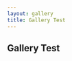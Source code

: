 ```yaml
---
layout: gallery
title: Gallery Test
---
```


## Gallery Test

<div class="box alt">
	<div class="row 50% uniform">
		<div class="4u"><span class="image fit"><img src="{{site.baseurl}}/img/photo-gallery/nature/pic05.jpg" alt="" /></span></div>
		<div class="4u"><span class="image fit"><img src="{{site.baseurl}}/img/photo-gallery/nature/pic03.jpg" alt="" /></span></div>
		<div class="4u$"><span class="image fit"><img src="{{site.baseurl}}/img/photo-gallery/nature/pic07.jpg" alt="" /></span></div>
		<!-- Break -->
		<div class="4u"><span class="image fit"><img src="{{site.baseurl}}/img/photo-gallery/nature/pic03.jpg" alt="" /></span></div>
		<div class="4u"><span class="image fit"><img src="{{site.baseurl}}/img/photo-gallery/nature/pic07.jpg" alt="" /></span></div>
		<div class="4u$"><span class="image fit"><img src="{{site.baseurl}}/img/photo-gallery/nature/pic05.jpg" alt="" /></span></div>
		<!-- Break -->
		<div class="4u"><span class="image fit"><img src="{{site.baseurl}}/img/photo-gallery/nature/pic07.jpg" alt="" /></span></div>
		<div class="4u"><span class="image fit"><img src="{{site.baseurl}}/img/photo-gallery/nature/pic05.jpg" alt="" /></span></div>
		<div class="4u$"><span class="image fit"><img src="{{site.baseurl}}/img/photo-gallery/nature/pic03.jpg" alt="" /></span></div>
	</div>
</div>
